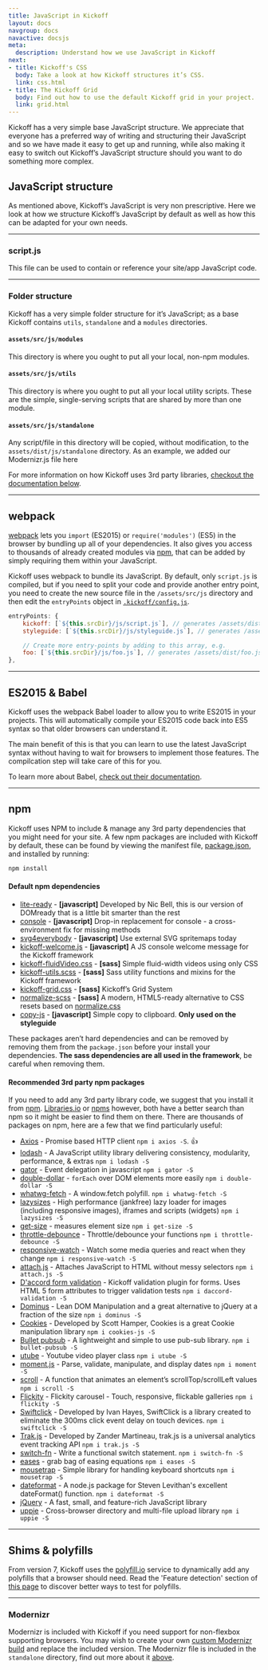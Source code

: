```yaml
---
title: JavaScript in Kickoff
layout: docs
navgroup: docs
navactive: docsjs
meta:
  description: Understand how we use JavaScript in Kickoff
next:
- title: Kickoff's CSS
  body: Take a look at how Kickoff structures it’s CSS.
  link: css.html
- title: The Kickoff Grid
  body: Find out how to use the default Kickoff grid in your project.
  link: grid.html
---
```


Kickoff has a very simple base JavaScript structure. We appreciate that everyone has a preferred way of writing and structuring their JavaScript and so we have made it easy to get up and running, while also making it easy to switch out Kickoff’s JavaScript structure should you want to do something more complex.

<a name="structure"></a>

## JavaScript structure

As mentioned above, Kickoff’s JavaScript is very non prescriptive.  Here we look at how we structure Kickoff’s JavaScript by default as well as how this can be adapted for your own needs.

<hr class="sectionSplitter">

### script.js

This file can be used to contain or reference your site/app JavaScript code.

<hr class="sectionSplitter">

### Folder structure

Kickoff has a very simple folder structure for it’s JavaScript; as a base Kickoff contains `utils`, `standalone` and a `modules` directories.

#### `assets/src/js/modules`
This directory is where you ought to put all your local, non-npm modules.

#### `assets/src/js/utils`
This directory is where you ought to put all your local utility scripts. These are the simple, single-serving scripts that are shared by more than one module.

#### `assets/src/js/standalone`
Any script/file in this directory will be copied, without modification, to the `assets/dist/js/standalone` directory. As an example, we added our Modernizr.js file here

For more information on how Kickoff uses 3rd party libraries, [checkout the documentation below](#libs).

<hr class="sectionSplitter">
<a name="webpack"></a>

## webpack

[webpack](https://webpack.github.io/) lets you `import` (ES2015) or `require('modules')` (ES5) in the browser by bundling up all of your dependencies. It also gives you access to thousands of already created modules via [npm](https://www.npmjs.org/), that can be added by simply requiring them within your JavaScript.

Kickoff uses webpack to bundle its JavaScript. By default, only `script.js` is compiled, but if you need to split your code and provide another entry point, you need to create the new source file in the `/assets/src/js` directory and then edit the `entryPoints` object in [`.kickoff/config.js`](https://github.com/trykickoff/kickoff/blob/master/.kickoff/config.js).

```js
entryPoints: {
	kickoff: [`${this.srcDir}/js/script.js`], // generates /assets/dist/kickoff.js
	styleguide: [`${this.srcDir}/js/styleguide.js`], // generates /assets/dist/styleguide.js

	// Create more entry-points by adding to this array, e.g.
	foo: [`${this.srcDir}/js/foo.js`], // generates /assets/dist/foo.js
},
```

<hr class="sectionSplitter">
<a name="babel"></a>

## ES2015 & Babel

Kickoff uses the webpack Babel loader to allow you to write ES2015 in your projects.  This will automatically compile your ES2015 code back into ES5 syntax so that older browsers can understand it.

The main benefit of this is that you can learn to use the latest JavaScript syntax without having to wait for browsers to implement those features.  The compilcation step will take care of this for you.

To learn more about Babel, [check out their documentation](https://babeljs.io/).

<hr class="sectionSplitter">
<a name="npm"></a>

## npm

Kickoff uses NPM to include & manage any 3rd party dependencies that you might need for your site. A few npm packages are included with Kickoff by default, these can be found by viewing the manifest file, [package.json](https://github.com/trykickoff/kickoff/blob/master/package.json), and installed by running:

```sh
npm install
```

#### Default npm dependencies

* [lite-ready](https://www.npmjs.com/package/lite-ready) - **[javascript]** Developed by Nic Bell, this is our version of DOMready that is a little bit smarter than the rest
* [console](https://github.com/matthewhudson/console) - **[javascript]** Drop-in replacement for console - a cross-environment fix for missing methods
* [svg4everybody](https://github.com/jonathantneal/svg4everybody) - **[javascript]** Use external SVG spritemaps today
* [kickoff-welcome.js](https://github.com/TryKickoff/kickoff-welcome.js) - **[javascript]** A JS console welcome message for the Kickoff framework
* [kickoff-fluidVideo.css](https://github.com/TryKickoff/kickoff-fluidVideo.css) - **[sass]** Simple fluid-width videos using only CSS
* [kickoff-utils.scss](https://github.com/TryKickoff/kickoff-utils.scss) - **[sass]** Sass utility functions and mixins for the Kickoff framework
* [kickoff-grid.css](https://github.com/TryKickoff/kickoff-grid.css) - **[sass]** Kickoff’s Grid System
* [normalize-scss](https://github.com/JohnAlbin/normalize-scss) - **[sass]** A modern, HTML5-ready alternative to CSS resets based on [normalize.css](https://necolas.github.io/normalize.css/)
* [copy-js](https://github.com/duyetdev/copy.js) - **[javascript]** Simple copy to clipboard. **Only used on the styleguide**

These packages aren’t hard dependencies and can be removed by removing them from the `package.json` before your install your dependencies. **The sass dependencies are all used in the framework**, be careful when removing them.

#### Recommended 3rd party npm packages
If you need to add any 3rd party library code, we suggest that you install it from [npm](https://npmjs.org). [Libraries.io](http://libraries.io) or [npms](https://npms.io) however, both have a better search than npm so it might be easier to find them on there. There are thousands of packages on npm, here are a few that we find particularly useful:

* [Axios](https://www.npmjs.com/package/axios) - Promise based HTTP client `npm i axios -S`. 👍
* [lodash](https://lodash.com/) - A JavaScript utility library delivering consistency, modularity, performance, & extras `npm i lodash -S`
* [gator](https://gator.com/) - Event delegation in javascript `npm i gator -S`
* [double-dollar](https://github.com/mrmartineau/double-dollar) - `forEach` over DOM elements more easily `npm i double-dollar -S`
* [whatwg-fetch](https://www.npmjs.com/package/whatwg-fetch) - A window.fetch polyfill. `npm i whatwg-fetch -S`
* [lazysizes](https://www.npmjs.com/package/lazysizes) - High performance (jankfree) lazy loader for images (including responsive images), iframes and scripts (widgets) `npm i lazysizes -S`
* [get-size](https://www.npmjs.com/package/get-size) - measures element size  `npm i get-size -S`
* [throttle-debounce](https://www.npmjs.com/package/throttle-debounce) - Throttle/debounce your functions `npm i throttle-debounce -S`
* [responsive-watch](https://www.npmjs.com/package/responsive-watch) - Watch some media queries and react when they change `npm i responsive-watch -S`
* [attach.js](https://www.npmjs.com/package/attach.js) - Attaches JavaScript to HTML without messy selectors `npm i attach.js -S`
* [D'accord form validation](https://www.npmjs.com/package/daccord-validation) - Kickoff validation plugin for forms. Uses HTML 5 form attributes to trigger validation tests `npm i daccord-validation -S`
* [Dominus](https://www.npmjs.com/package/dominus) - Lean DOM Manipulation and a great alternative to jQuery at a fraction of the size `npm i dominus -S`
* [Cookies](https://github.com/ScottHamper/Cookies/) - Developed by Scott Hamper, Cookies is a great Cookie manipulation library `npm i cookies-js -S`
* [Bullet pubsub](https://www.npmjs.com/package/bullet-pubsub) - A lightweight and simple to use pub-sub library. `npm i bullet-pubsub -S`
* [utube](https://www.npmjs.com/package/utube) - Youtube video player class `npm i utube -S`
* [moment.js](https://www.npmjs.com/package/moment) - Parse, validate, manipulate, and display dates  `npm i moment -S`
* [scroll](https://www.npmjs.com/package/scroll) - A function that animates an element’s scrollTop/scrollLeft values `npm i scroll -S`
* [Flickity](https://www.npmjs.com/package/flickity) - Flickity carousel - Touch, responsive, flickable galleries  `npm i flickity -S`
* [Swiftclick](https://github.com/tmwagency/swiftclick) - Developed by Ivan Hayes, SwiftClick is a library created to eliminate the 300ms click event delay on touch devices.  `npm i swiftclick -S`
* [Trak.js](https://github.com/mrmartineau/trak.js) - Developed by Zander Martineau, trak.js is a universal analytics event tracking API  `npm i trak.js -S`
* [switch-fn](https://www.npmjs.com/package/switch-fn) - Write a functional switch statement. `npm i switch-fn -S`
* [eases](https://www.npmjs.com/package/eases) - grab bag of easing equations `npm i eases -S`
* [mousetrap](https://www.npmjs.com/package/mousetrap) - Simple library for handling keyboard shortcuts `npm i mousetrap -S`
* [dateformat](https://www.npmjs.com/package/dateformat) - A node.js package for Steven Levithan's excellent dateFormat() function. `npm i dateformat -S`
* [jQuery](https://github.com/jquery/jquery/) - A fast, small, and feature-rich JavaScript library
* [uppie](https://www.npmjs.com/package/uppie) - Cross-browser directory and multi-file upload library `npm i uppie -S`

<hr class="sectionSplitter">
<a name="shims"></a>

## Shims & polyfills

From version 7, Kickoff uses the [polyfill.io](http://polyfill.io) service to dynamically add any polyfills that a browser should need. Read the 'Feature detection' section of [this page](https://qa.polyfill.io/v2/docs/examples) to discover better ways to test for polyfills.

<hr class="sectionSplitter">

### Modernizr
Modernizr is included with Kickoff if you need support for non-flexbox supporting browsers. You may wish to create your own [custom Modernizr build](http://www.modernizr.com/download/) and replace the included version. The Modernizr file is included in the `standalone` directory, find out more about it [above](#assetssrcjsstandalone).

